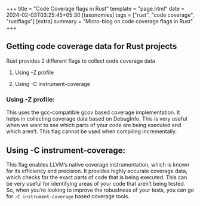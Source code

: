 +++
title = "Code Coverage flags in Rust"
template = "page.html"
date = 2024-02-03T03:25:45+05:30
[taxonomies]
tags = ["rust", "code coverage", "rustflags"]
[extra]
summary = "Micro-blog on code coverage flags in Rust"
+++


## Getting code coverage data for Rust projects



Rust provides 2 different flags to collect code coverage data

1. Using -Z profile

2. Using -C instrument-coverage



### Using -Z profile:

This uses the gcc-compatible gcov based coverage implementation. It helps in collecting coverage data based on DebugInfo. This is very useful when we want to see which parts of your code are being executed and which aren’t. This flag cannot be used when compiling incrementally.



## Using -C instrument-coverage:

This flag enables LLVM’s native coverage instrumentation, which is known for its efficiency and precision. It provides highly accurate coverage data, which checks for the exact parts of code that is being executed. This can be very useful for identifying areas of your code that aren’t being tested. So, when you’re looking to improve the robustness of your tests, you can go for `-C instrument-coverage` based coverage tools.
